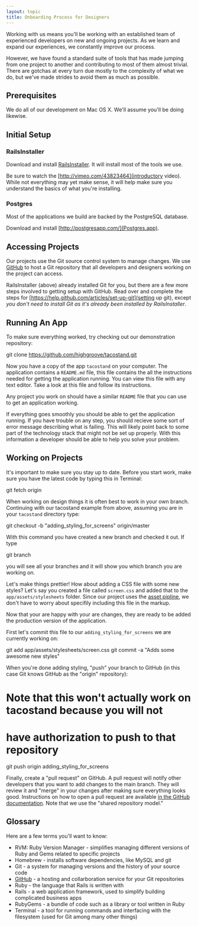 ```yaml
---
layout: topic
title: Onboarding Process for Designers
---
```


Working with us means you'll be working with an established team of experienced
developers on new and ongoing projects. As we learn and expand our experiences,
we constantly improve our process.

However, we have found a standard suite of tools that has made jumping from one
project to another and contributing to most of them almost trivial. There are
gotchas at every turn due mostly to the complexity of what we do, but we've
made strides to avoid them as much as possible.

## Prerequisites

We do all of our development on Mac OS X. We'll assume you'll be doing
likewise.

## Initial Setup

### RailsInstaller

Download and install [RailsInstaller](http://www.railsinstaller.org/). It will
install most of the tools we use.

Be sure to watch the [http://vimeo.com/43823464](introductory video). While
not everything may yet make sense, it will help make sure you understand
the basics of what you're installing.

### Postgres

Most of the applications we build are backed by the PostgreSQL database.

Download and install [http://postgresapp.com/](Postgres.app).

## Accessing Projects

Our projects use the Git source control system to manage changes. We use
[GitHub](http://github.com) to host a Git repository that all developers
and designers working on the project can access.

RailsInstaller (above) already installed Git for you, but there are a few more
steps involved to getting setup with GitHub. Read over and complete the steps
for [https://help.github.com/articles/set-up-git](setting up git), except *you
don't need to install Git as it's already been installed by RailsInstaller*.

## Running An App

To make sure everything worked, try checking out our demonstration repository:

  git clone https://github.com/highgroove/tacostand.git

Now you have a copy of the app `tacostand` on your computer. The application
contains a `README.md` file, this file contains the all the instructions needed
for getting the application running. You can view this file with any text
editor. Take a look at this file and follow its instructions.

Any project you work on should have a similar `README` file that you can use to
get an application working.

If everything goes smoothly you should be able to get the application running.
If you have trouble on any step, you should recieve some sort of error message
describing what is failing. This will likely point back to some part of the
technology stack that might not be set up properly. With this information a
developer should be able to help you solve your problem.

## Working on Projects

It's important to make sure you stay up to date. Before you start work, make
sure you have the latest code by typing this in Terminal:

  git fetch origin

When working on design things it is often best to work in your own branch.
Continuing with our tacostand example from above, assuming you are in your
`tacostand` directory type:

  git checkout -b "adding_styling_for_screens" origin/master

With this command you have created a new branch and checked it out. If type

  git branch

you will see all your branches and it will show you which branch you are
working on.

Let's make things prettier! How about adding a CSS file with some new styles?
Let's say you created a file called `screen.css` and added that to the
`app/assets/stylesheets` folder. Since our project uses the [asset
pipline](http://guides.rubyonrails.org/asset_pipeline.html), we don't have to
worry about specifily including this file in the markup.

Now that your are happy with your are changes, they are ready to be added the
production version of the application.

First let's commit this file to our `adding_styling_for_screens` we are
currently working on:

  git add app/assets/stylesheets/screen.css
  git commit -a "Adds some awesome new styles"

When you're done adding styling, "push" your branch to GitHub (in this case
Git knows GitHub as the "origin" repository):

  # Note that this won't actually work on tacostand because you will not
  # have authorization to push to that repository
  git push origin adding_styling_for_screens

Finally, create a "pull request" on GitHub. A pull request will notify other
developers that you want to add changes to the main branch. They will review
it and "merge" in your changes after making sure everything looks good.
Instructions on how to open a pull request are available [in the GitHub
documentation](https://help.github.com/articles/using-pull-requests). Note that
we use the "shared repository model."

## Glossary

Here are a few terms you'll want to know:

* RVM: Ruby Version Manager - simplifies managing different versions of Ruby
  and Gems related to specific projects
* Homebrew - installs software dependencies, like MySQL and git
* Git - a system for managing versions and the history of your source code
* [GitHub](http://github.com) - a hosting and collarboration service for your
  Git repositories
* Ruby - the language that Rails is written with
* Rails - a web application framework, used to simplify building complicated
  business apps
* RubyGems - a bundle of code such as a library or tool written in Ruby
* Terminal - a tool for running commands and interfacing with the filesystem
  (used for Git among many other things)
